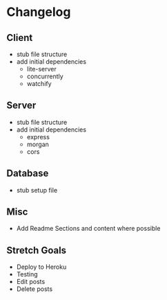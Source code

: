 # Changelog

## Client

- stub file structure
- add initial dependencies
  - lite-server
  - concurrently
  - watchify

## Server

- stub file structure
- add initial dependencies
  - express
  - morgan
  - cors

## Database

- stub setup file

## Misc

- Add Readme Sections and content where possible

## Stretch Goals

- Deploy to Heroku
- Testing
- Edit posts
- Delete posts
